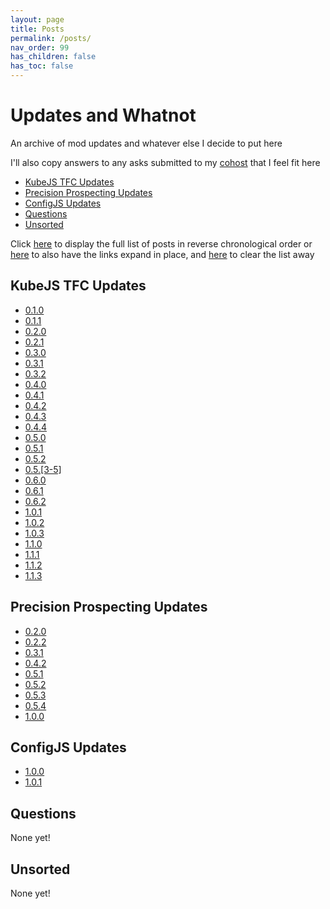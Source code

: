 ```yaml
---
layout: page
title: Posts
permalink: /posts/
nav_order: 99
has_children: false
has_toc: false
---
```


# Updates and Whatnot

<iframe hidden name=htmz onload="setTimeout(()=>document.querySelector(contentWindow.location.hash||null)?.replaceWith(...contentDocument.body.childNodes))"></iframe>

An archive of mod updates and whatever else I decide to put here

I'll also copy answers to any asks submitted to my [cohost](https://cohost.org/Roughly-Enough-Mail/ask) that I feel fit here

- [KubeJS TFC Updates](#kubejs-tfc-updates)
- [Precision Prospecting Updates](#precision-prospecting-updates)
- [ConfigJS Updates](#configjs-updates)
- [Questions](#questions)
- [Unsorted](#unsorted)

Click <a href="/hidden/posts.html#full" target=htmz>here</a> to display the full list of posts in reverse chronological order or <a href="/hidden/posts_expand.html#full" target=htmz>here</a> to also have the links expand in place, and <a href="/hidden/empty.html#full" target=htmz>here</a> to clear the list away

<div id="full"></div>

## KubeJS TFC Updates

- [0.1.0](../2023/03/22/kubejs-tfc-0-1-0)
- [0.1.1](../2023/03/23/kubejs-tfc-0-1-1)
- [0.2.0](../2023/04/04/kubejs-tfc-0-2-0)
- [0.2.1](../2023/04/17/kubejs-tfc-0-2-1)
- [0.3.0](../2023/04/21/kubejs-tfc-0-3-0)
- [0.3.1](../2023/04/23/kubejs-tfc-0-3-1)
- [0.3.2](../2023/04/29/kubejs-tfc-0-3-2)
- [0.4.0](../2023/05/09/kubejs-tfc-0-4-0)
- [0.4.1](../2023/05/14/kubejs-tfc-0-4-1)
- [0.4.2](../2023/05/26/kubejs-tfc-0-4-2)
- [0.4.3](../2023/06/02/kubejs-tfc-0-4-3)
- [0.4.4](../2023/06/12/kubejs-tfc-0-4-4)
- [0.5.0](../2023/06/17/kubejs-tfc-0-5-0)
- [0.5.1](../2023/06/22/kubejs-tfc-0-5-1)
- [0.5.2](../2023/06/24/kubejs-tfc-0-5-2)
- [0.5.[3-5]](../2023/08/25/kubejs-tfc-0-5-5)
- [0.6.0](../2023/10/21/kubejs-tfc-0-6-0)
- [0.6.1](../2023/10/31/kubejs-tfc-0-6-1)
- [0.6.2](../2023/11/04/kubejs-tfc-0-6-2)
- [1.0.1](../2023/12/06/kubejs-tfc-1-0-1)
- [1.0.2](../2023/12/08/kubejs-tfc-1-0-2)
- [1.0.3](../2023/12/09/kubejs-tfc-1-0-3)
- [1.1.0](../2024/03/07/kubejs-tfc-1-1-0)
- [1.1.1](../2024/04/17/kubejs-tfc-1-1-1)
- [1.1.2](../2024/04/18/kubejs-tfc-1-1-2)
- [1.1.3](../2024/05/19/kubejs-tfc-1-1-3)

## Precision Prospecting Updates

- [0.2.0](../2022/11/11/prec-pros-0-2-1)
- [0.2.2](../2022/11/15/prec-pros-0-2-2)
- [0.3.1](../2022/12/09/prec-pros-0-3-1)
- [0.4.2](../2023/01/18/prec-pros-0-4-2)
- [0.5.1](../2023/01/22/prec-pros-0-5-1)
- [0.5.2](../2023/01/25/prec-pros-0-5-2)
- [0.5.3](../2023/02/03/prec-pros-0-5-3)
- [0.5.4](../2023/03/10/prec-pros-0-5-4)
- [1.0.0](../2023/11/17/prec-pros-1-0-0)

## ConfigJS Updates

- [1.0.0](../2023/12/27/configjs-1-0-0)
- [1.0.1](../2023/12/30/configjs-1-0-1)

## Questions

None yet!

## Unsorted

None yet!
